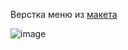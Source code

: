 Верстка меню из [макета](<https://www.figma.com/file/0hfNUTOuJDRHGWilFAUkFV/Toy.Stream---%D0%BF%D1%80%D0%BE%D1%82%D0%BE%D1%82%D0%B8%D0%BF-(Copy)?node-id=2040%3A1990&mode=dev>)

![image](https://github.com/EvgeniaLeleo/dusty_hw_1-4-1-4/assets/88904845/15c2f0c4-29f2-4d17-b375-f8860714b99b)
